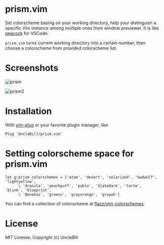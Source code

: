 # prism.vim

Set colorscheme basing on your working directory, help your distinguish a
specific Vim instance among multiple ones from window previewer. It is like
[peacock](https://marketplace.visualstudio.com/items?itemName=johnpapa.vscode-peacock)
for VSCode.

`prism.vim` turns current working directory into a certain number, then choose
a colorscheme from provided colorscheme list.

# Screenshots

![prism](https://user-images.githubusercontent.com/1141198/57002193-3068ac00-6bf0-11e9-905c-8b6fd1f961f5.jpg)

![prism2](https://user-images.githubusercontent.com/1141198/57002194-31014280-6bf0-11e9-88d3-008bba970716.jpg)

# Installation

With [vim-plug](https://github.com/junegunn/vim-plug) or your favorite plugin manager, like

```vim
Plug 'UncleBill/prism.vim'
```

# Setting colorscheme space for prism.vim

```vim
let g:prism_colorschemes = ['atom', 'desert', 'solarized', 'badwolf', 'lightyellow',
      \ 'dracula', 'peachpuff', 'pablo', 'SlateDark', 'torte', 'blink', 'blueprint',
      \ 'Benokai', 'greens', 'grayorange', 'graywh']
```

You can find a collection of colorscheme at [flazz/vim-colorschemes](https://github.com/flazz/vim-colorschemes)

# License

MIT License. Copyright (c) UncleBill
